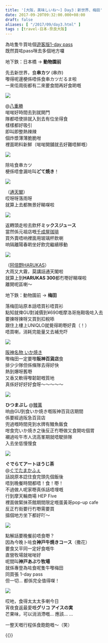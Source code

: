 ```yaml
---
title: '[大阪，美味しいね～] Day3：新世界、梅田'
date: 2017-09-20T09:32:00.000+08:00
draft: false
aliases: [ "/2017/09/day3.html" ]
tags : [travel-日本-奈良大阪]
---
```


為咗隻牛買咗個[遊客版1-day pass](https://hidie.net/osaka3a/)  
既然買咗pass咪去多個地方囉  
  
地下鉄：日本橋 → **動物園前**  
  
先去新世界，食**串カツ** (串炸)  
嚟得呢邊梗係唔係食串カツだるま啦  
一來佢周街都有二來要食間再好食啲嘅  

![](/images/osaka3b.jpg)

@[八重勝](https://hidie.net/osaka3b/)  
啱啱好時間去到就開門  
隊都唔使排就入到去有位坐得食  
樣樣都好吸引  
即叫即整熱辣辣  
個炸漿薄薄脆脆咁  
裡面啲料新鮮（啱啱開舖就去好難唔鮮嘅）  

![](/images/osaka3b0.jpg)

除咗食串カツ  
梗係唔會漏咗叫**どて焼き**！  

![](/images/osaka3c1.jpg)

（[通天閣](https://hidie.net/osaka3c/)）  
哎呀呀落雨呀  
就算上去都無景好睇㗎啦  

![](/images/osaka3d.jpg)

返轉頭走啦去飲杯**ミックスジュース**  
當然係元祖店嘅[千成屋珈琲](https://hidie.net/osaka3d/)  
買外賣唔响裡面用玻璃杯飲喇  
响隔離陽春啲坐好飲完繼續移動  

![](/images/osaka3e.jpg)

（[阿倍野HARUKAS](https://hidie.net/osaka3e/)）  
大雨又大霧，莫講話通天閣啦  
就算上到**HARUKAS 300**都冇嘢好睇㗎啦  
離開呢區喇～  
  
地下鉄：動物園前 → **梅田**  
  
落梅田站原本話唔買衫唔買衫  
點知就俾GU對減價到¥690嘅摩洛哥拖鞋吸咗入去  
要揀呀揀呀又買到扣稅㖭  
跟住上樓上UNIQLO就覺得啲嘢好貴（！）  
唔買喇，消耗完能量又去補充吓  

![](/images/osaka3f.jpg)

[阪神名物 いか焼き](https://hidie.net/osaka3f/)  
嚟梅田一定要嚟**阪神百貨店**食  
排少少隊但係條隊去得好快  
熱到爆呀舊嘢  
又香又軟得嚟韌韌嘅質地  
真係好好好好食呀～～～～～  

![](/images/osaka3g.jpg)

**ひつまぶし** @[鰻萬](https://hidie.net/osaka3g/)  
响由GU到食いか焼き嘅阪神百貨店期間  
係要經過阪急百貨店  
兜過嘅時間見到水牌有鰻魚飯食  
咁食完いか焼き之後反正冇嘢做又食開咗個胃  
襯過咗午市人流高峯期就唔駛排隊  
入去坐低慢慢食  

![](/images/osaka3h0.jpg)

**ぐでらてアートほうじ茶**  
@[ぐでたまかふぇ](https://hidie.net/osaka3h/)  
話說原本諗住食完頭先個飯後  
唔到晚餐時間都唔！食！嘢！  
不過做人呢家嘢真係話唔埋嘅  
行到摩天輪商場 HEP Five  
裡面做緊抹茶館期間限定嘅蛋黃哥pop-up cafe  
反正冇街要行冇嘢需要買  
搵個地方坐下都好吖～  

![](https://c1.staticflickr.com/5/4439/36774178105_ca4e8becb8_z.jpg)

點解話要晚餐前唔食嘢？  
因為今晚卜咗食**神戸牛焼きコース**（撒花）  
要食又平同一定好食嘅牛  
直營牧場就啱啱好  
呢間叫**神戸あぶり牧場**  
就係專登為咗食呢隻牛嚟梅田  
同買張 1-day pass  
但一切... 都係完全值得㗎！  

![](https://c1.staticflickr.com/5/4393/36605177692_32e49a5a8c_z.jpg)

哎吔，食得太太太多喇今日  
宵夜食返最愛嘅**グリコ アイスの実**  
芒果味，可以消消滯嘅... 應該... ...  
  
  
  
一整天嘅行程係食飽飽嘅～（笑）  

  
{{<osaka>}}

